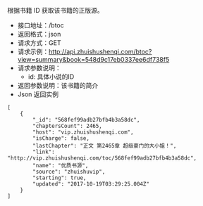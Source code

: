 根据书籍 ID 获取该书籍的正版源。

- 接口地址：/btoc
- 返回格式：json
- 请求方式：GET
- 请求示例：http://api.zhuishushenqi.com/btoc?view=summary&book=548d9c17eb0337ee6df738f5
- 请求参数说明：
  - id: 具体小说的ID
- 返回参数说明：该书籍的简介
- Json 返回实例

```
[
    {
        "_id": "568fef99adb27bfb4b3a58dc",
        "chaptersCount": 2465,
        "host": "vip.zhuishushenqi.com",
        "isCharge": false,
        "lastChapter": "正文 第2465章 超级豪门的大小姐！",
        "link": "http://vip.zhuishushenqi.com/toc/568fef99adb27bfb4b3a58dc",
        "name": "优质书源",
        "source": "zhuishuvip",
        "starting": true,
        "updated": "2017-10-19T03:29:25.004Z"
    }
]
```

